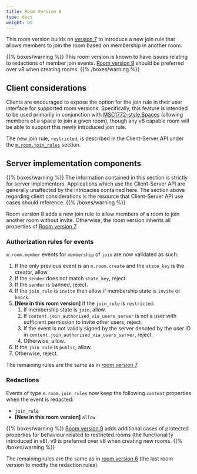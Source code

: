 ```yaml
---
title: Room Version 8
type: docs
weight: 60
---
```


This room version builds on [version 7](/rooms/v7) to introduce a new
join rule that allows members to join the room based on membership in
another room.

{{% boxes/warning %}}
This room version is known to have issues relating to redactions of member
join events. [Room version 9](/rooms/v9) should be preferred over v8 when
creating rooms.
{{% /boxes/warning %}}

## Client considerations

Clients are encouraged to expose the option for the join rule in their
user interface for supported room versions. Specifically, this feature
is intended to be used primarily in conjunction with
[MSC1772-style Spaces](https://github.com/matrix-org/matrix-doc/pull/1772)
(allowing members of a space to join a given room), though any v8 capable
room will be able to support this newly introduced join rule.

The new join rule, `restricted`, is described in the Client-Server API
under the [`m.room.join_rules`](/client-server-api/#mroomjoin_rules) section.

## Server implementation components

{{% boxes/warning %}}
The information contained in this section is strictly for server
implementors. Applications which use the Client-Server API are generally
unaffected by the intricacies contained here. The section above
regarding client considerations is the resource that Client-Server API
use cases should reference.
{{% /boxes/warning %}}

Room version 8 adds a new join rule to allow members of a room to join another
room without invite. Otherwise, the room version inherits all properties of
[Room version 7](/rooms/v7).

### Authorization rules for events

`m.room.member` events for `membership` of `join` are now validated as such:

1. If the only previous event is an `m.room.create` and the `state_key` is the
   creator, allow.
2. If the `sender` does not match `state_key`, reject.
3. If the `sender` is banned, reject.
4. If the `join_rule` is `invite` then allow if membership state is `invite` or
   `knock`.
5. **[New in this room version]** If the `join_rule` is `restricted`:
   1. If membership state is `join`, allow.
   2. If `content.join_authorised_via_users_server` is not a user with
      sufficient permission to invite other users, reject.
   3. If the event is not validly signed by the server denoted by the user ID in
      `content.join_authorised_via_users_server`, reject.
   4. Otherwise, allow.
6. If the `join_rule` is `public`, allow.
7. Otherwise, reject.

The remaining rules are the same as in [room version 7](/rooms/v7#server-implementation-components).

### Redactions

Events of type `m.room.join_rules` now keep the following `content` properties
when the event is redacted:
* `join_rule`
* **[New in this room version]** `allow`

{{% boxes/warning %}}
[Room version 9](/rooms/v9) adds additional cases of protected properties for behaviour
related to restricted rooms (the functionality introduced in v8). v9 is preferred over
v8 when creating new rooms.
{{% /boxes/warning %}}

The remaining rules are the same as in [room version 6](/rooms/v6#redactions) (the
last room version to modify the redaction rules).
